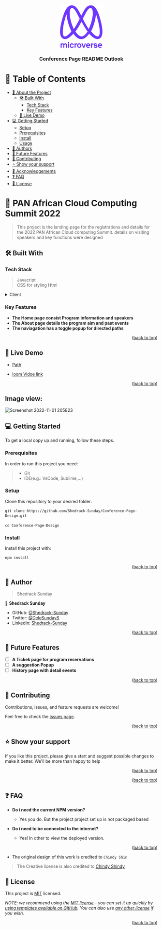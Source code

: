 <a name="readme-top"></a>



<div align="center">

  <img src="murple_logo.png" alt="logo" width="140"  height="auto" />
  <br/>

  <h3><b>Conference Page README Outlook</b></h3>

</div>

<!-- TABLE OF CONTENTS -->

# 📗 Table of Contents

- [📖 About the Project](#about-project)
  - [🛠 Built With](#built-with)
    - [Tech Stack](#tech-stack)
    - [Key Features](#key-features)
  - [🚀 Live Demo](#live-demo)
- [💻 Getting Started](#getting-started)
  - [Setup](#setup)
  - [Prerequisites](#prerequisites)
  - [Install](#install)
  - [Usage](#usage)
- [👥 Authors](#authors)
- [🔭 Future Features](#future-features)
- [🤝 Contributing](#contributing)
- [⭐️ Show your support](#support)
- [🙏 Acknowledgements](#acknowledgements)
- [❓ FAQ](#faq)
- [📝 License](#license)


# 📖 PAN African Cloud Computing Summit 2022 <a name="about-project"></a>

> This project is the landing page for the registrations and details for 
>the 2022 PAN African Cloud computing Summit.
> details on visiting speakers and key functions were designed 


## 🛠 Built With <a name="built-with"></a>

### Tech Stack <a name="tech-stack"></a>

> Javacript  
> CSS for styling
> Html

<details>
  <summary>Client</summary>
  <ul>
    <li><a href="https://developer.mozilla.org/">JavaScript MDN</a></li>
    <li><a href="https://code.visualstudio.com/">VSCode</a></li>
  </ul>
</details>


### Key Features <a name="key-features"></a>

- **The Home page consist Program information and speakers**
- **The About page details the program aim and past events**
- **The naviagation has a toggle popup for directed paths**

<p align="right">(<a href="#readme-top">back to top</a>)</p>



## 🚀 Live Demo <a name="live-demo"></a>


- [Path](https://shedrack-sunday.github.io/Conference-Page-Design)

- [loom Vidoe link](https://www.loom.com/share/b759169b4d8d441aaa56a8f00923b122)


<p align="right">(<a href="#readme-top">back to top</a>)</p>

## Image view:
![Screenshot 2022-11-01 205823](https://user-images.githubusercontent.com/50990925/199327022-4abcdd2b-0488-4b2a-8417-65c8b47775d3.png)



## 💻 Getting Started <a name="getting-started"></a>

To get a local copy up and running, follow these steps.

### Prerequisites
In order to run this project you need:

> - Git
> - IDE(e.g.: VsCode, Sublime,...)


### Setup

Clone this repository to your desired folder:

```
git clone https://github.com/Shedrack-Sunday/Conference-Page-Design.git

cd Conference-Page-Design
```

### Install

Install this project with:

```
npm install
```

<p align="right">(<a href="#readme-top">back to top</a>)</p>

<!-- AUTHORS -->

## 👥 Author <a name="authors"></a>

> Shedrack Sunday

👤 **Shedrack Sunday**

- GitHub: [@Shedrack-Sunday](https://github.com/Shedrack-Sunday)
- Twitter: [@DeleSundayS](https://twitter.com/Shedrack-Sunday)
- LinkedIn: [Shedrack-Sunday](https://linkedin.com/in/Shedrack-Sunday)

<p align="right">(<a href="#readme-top">back to top</a>)</p>


## 🔭 Future Features <a name="future-features"></a>


- [ ] **A Tickek page for program reservations**
- [ ] **A suggestion Popup**
- [ ] **History page with detail events**

<p align="right">(<a href="#readme-top">back to top</a>)</p>

<!-- CONTRIBUTING -->

## 🤝 Contributing <a name="contributing"></a>

Contributions, issues, and feature requests are welcome!

Feel free to check the [issues page](../../issues/).

<p align="right">(<a href="#readme-top">back to top</a>)</p>

<!-- SUPPORT -->

## ⭐️ Show your support <a name="support"></a>


If you like this project, please give a start and suggest possible changes 
to make it better. We'll be more than happy to help

<p align="right">(<a href="#readme-top">back to top</a>)</p>

<p align="right">(<a href="#readme-top">back to top</a>)</p>


## ❓ FAQ <a name="faq"></a>


- **Do i need the current NPM version?**

  - Yes you do. But the project project set up is not packaged based 

- **Do i need to be connected to the internet?**

  - Yes!  In other to view the deployed version.

<p align="right">(<a href="#readme-top">back to top</a>)</p>

- The original design of this work is credited to `Chindy Shin`
>The Creative license is also credited to [Chindy Shindy](https://www.behance.net/adagio07)

## 📝 License <a name="license"></a>

This project is [MIT](./LICENSE) licensed.

_NOTE: we recommend using the [MIT license](https://choosealicense.com/licenses/mit/) - you can set it up quickly by [using templates available on GitHub](https://docs.github.com/en/communities/setting-up-your-project-for-healthy-contributions/adding-a-license-to-a-repository). You can also use [any other license](https://choosealicense.com/licenses/) if you wish._

<p align="right">(<a href="#readme-top">back to top</a>)</p>
